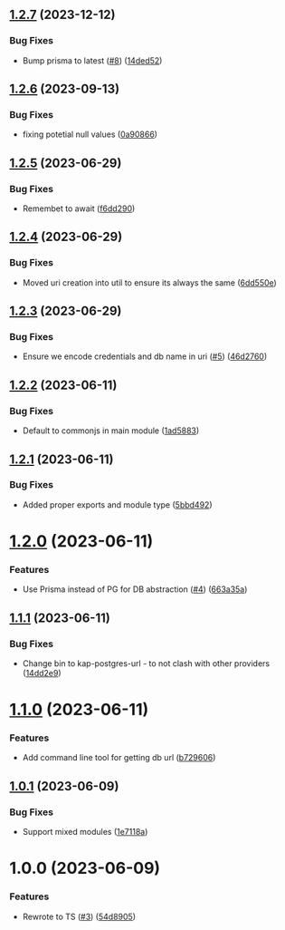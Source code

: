 ## [1.2.7](https://github.com/kapetacom/sdk-nodejs-sqldb-postgresql/compare/v1.2.6...v1.2.7) (2023-12-12)


### Bug Fixes

* Bump prisma to latest ([#8](https://github.com/kapetacom/sdk-nodejs-sqldb-postgresql/issues/8)) ([14ded52](https://github.com/kapetacom/sdk-nodejs-sqldb-postgresql/commit/14ded52b31f337790183016186b4ac5b52bf442c))

## [1.2.6](https://github.com/kapetacom/sdk-nodejs-sqldb-postgresql/compare/v1.2.5...v1.2.6) (2023-09-13)


### Bug Fixes

* fixing potetial null values ([0a90866](https://github.com/kapetacom/sdk-nodejs-sqldb-postgresql/commit/0a90866c02dcd47509c9a506e4667f27d0d9e839))

## [1.2.5](https://github.com/kapetacom/sdk-nodejs-sqldb-postgresql/compare/v1.2.4...v1.2.5) (2023-06-29)


### Bug Fixes

* Remembet to await ([f6dd290](https://github.com/kapetacom/sdk-nodejs-sqldb-postgresql/commit/f6dd2901ce476961e6ae961be5f6ffb304035a32))

## [1.2.4](https://github.com/kapetacom/sdk-nodejs-sqldb-postgresql/compare/v1.2.3...v1.2.4) (2023-06-29)


### Bug Fixes

* Moved uri creation into util to ensure its always the same ([6dd550e](https://github.com/kapetacom/sdk-nodejs-sqldb-postgresql/commit/6dd550e09d3953aff63d142d08d8c3ec25c20a4e))

## [1.2.3](https://github.com/kapetacom/sdk-nodejs-sqldb-postgresql/compare/v1.2.2...v1.2.3) (2023-06-29)


### Bug Fixes

* Ensure we encode credentials and db name in uri ([#5](https://github.com/kapetacom/sdk-nodejs-sqldb-postgresql/issues/5)) ([46d2760](https://github.com/kapetacom/sdk-nodejs-sqldb-postgresql/commit/46d2760d8d2c8ebe435010fe9538046e5e268a9e))

## [1.2.2](https://github.com/kapetacom/sdk-nodejs-sqldb-postgresql/compare/v1.2.1...v1.2.2) (2023-06-11)


### Bug Fixes

* Default to commonjs in main module ([1ad5883](https://github.com/kapetacom/sdk-nodejs-sqldb-postgresql/commit/1ad5883d63cd979d9e27f6b8971ec992d2383933))

## [1.2.1](https://github.com/kapetacom/sdk-nodejs-sqldb-postgresql/compare/v1.2.0...v1.2.1) (2023-06-11)


### Bug Fixes

* Added proper exports and module type ([5bbd492](https://github.com/kapetacom/sdk-nodejs-sqldb-postgresql/commit/5bbd49213f6ffc53aae14e18a4f8b56b322fde94))

# [1.2.0](https://github.com/kapetacom/sdk-nodejs-sqldb-postgresql/compare/v1.1.1...v1.2.0) (2023-06-11)


### Features

* Use Prisma instead of PG for DB abstraction ([#4](https://github.com/kapetacom/sdk-nodejs-sqldb-postgresql/issues/4)) ([663a35a](https://github.com/kapetacom/sdk-nodejs-sqldb-postgresql/commit/663a35affc444fd15d9cd0a71ef1fa012ec5ced7))

## [1.1.1](https://github.com/kapetacom/sdk-nodejs-sqldb-postgresql/compare/v1.1.0...v1.1.1) (2023-06-11)


### Bug Fixes

* Change bin to kap-postgres-url - to not clash with other providers ([14dd2e9](https://github.com/kapetacom/sdk-nodejs-sqldb-postgresql/commit/14dd2e9983af1abd234e068ba71517b2ac62acc1))

# [1.1.0](https://github.com/kapetacom/sdk-nodejs-sqldb-postgresql/compare/v1.0.1...v1.1.0) (2023-06-11)


### Features

* Add command line tool for getting db url ([b729606](https://github.com/kapetacom/sdk-nodejs-sqldb-postgresql/commit/b729606e920c23cb6071860ae4039e8e6a48fe20))

## [1.0.1](https://github.com/kapetacom/sdk-nodejs-sqldb-postgresql/compare/v1.0.0...v1.0.1) (2023-06-09)


### Bug Fixes

* Support mixed modules ([1e7118a](https://github.com/kapetacom/sdk-nodejs-sqldb-postgresql/commit/1e7118aaf4ccea7d16c5eea156dc865f38a512f4))

# 1.0.0 (2023-06-09)


### Features

* Rewrote to TS ([#3](https://github.com/kapetacom/sdk-nodejs-sqldb-postgresql/issues/3)) ([54d8905](https://github.com/kapetacom/sdk-nodejs-sqldb-postgresql/commit/54d890545563427a9377f99c1e5b5e6406e22a1b))
